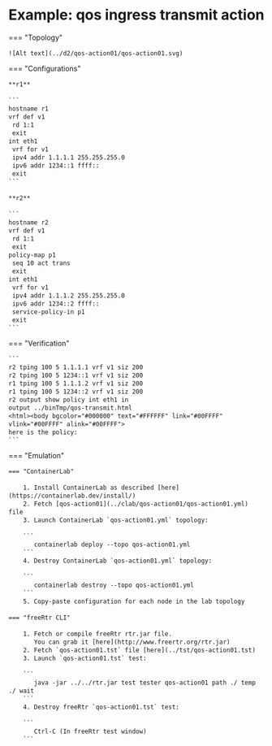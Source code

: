 # Example: qos ingress transmit action

=== "Topology"

    ![Alt text](../d2/qos-action01/qos-action01.svg)

=== "Configurations"

    **r1**

    ```
    hostname r1
    vrf def v1
     rd 1:1
     exit
    int eth1
     vrf for v1
     ipv4 addr 1.1.1.1 255.255.255.0
     ipv6 addr 1234::1 ffff::
     exit
    ```

    **r2**

    ```
    hostname r2
    vrf def v1
     rd 1:1
     exit
    policy-map p1
     seq 10 act trans
     exit
    int eth1
     vrf for v1
     ipv4 addr 1.1.1.2 255.255.255.0
     ipv6 addr 1234::2 ffff::
     service-policy-in p1
     exit
    ```

=== "Verification"

    ```
    r2 tping 100 5 1.1.1.1 vrf v1 siz 200
    r2 tping 100 5 1234::1 vrf v1 siz 200
    r1 tping 100 5 1.1.1.2 vrf v1 siz 200
    r1 tping 100 5 1234::2 vrf v1 siz 200
    r2 output show policy int eth1 in
    output ../binTmp/qos-transmit.html
    <html><body bgcolor="#000000" text="#FFFFFF" link="#00FFFF" vlink="#00FFFF" alink="#00FFFF">
    here is the policy:
    ```

=== "Emulation"

    === "ContainerLab"

        1. Install ContainerLab as described [here](https://containerlab.dev/install/)  
        2. Fetch [qos-action01](../clab/qos-action01/qos-action01.yml) file  
        3. Launch ContainerLab `qos-action01.yml` topology:  

        ```
           containerlab deploy --topo qos-action01.yml  
        ```
        4. Destroy ContainerLab `qos-action01.yml` topology:  

        ```
           containerlab destroy --topo qos-action01.yml  
        ```
        5. Copy-paste configuration for each node in the lab topology

    === "freeRtr CLI"

        1. Fetch or compile freeRtr rtr.jar file.  
           You can grab it [here](http://www.freertr.org/rtr.jar)  
        2. Fetch `qos-action01.tst` file [here](../tst/qos-action01.tst)  
        3. Launch `qos-action01.tst` test:  

        ```
           java -jar ../../rtr.jar test tester qos-action01 path ./ temp ./ wait
        ```
        4. Destroy freeRtr `qos-action01.tst` test:  

        ```
           Ctrl-C (In freeRtr test window)
        ```

